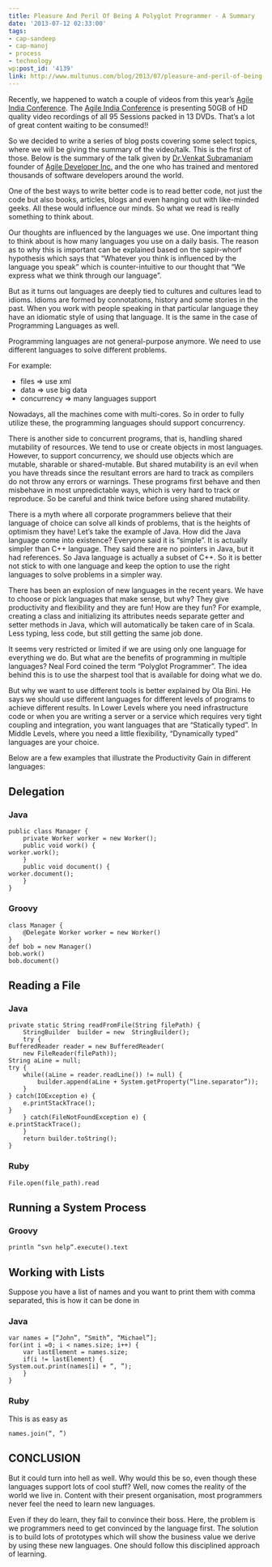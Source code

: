 ```yaml
---
title: Pleasure And Peril Of Being A Polyglot Programmer - A Summary
date: '2013-07-12 02:33:00'
tags:
- cap-sandeep
- cap-manoj
- process
- technology
wp:post_id: '4139'
link: http://www.multunus.com/blog/2013/07/pleasure-and-peril-of-being-a-polyglot-programmer-a-summary/
---
```


Recently, we happened to watch a couple of videos from this year’s [Agile India Conference](http://http://2013.agileindia.org/). The 
[Agile India Conference](http://http://2013.agileindia.org/) is presenting 50GB of HD quality video recordings of all 95 Sessions packed in 13 DVDs. That’s a lot of great content waiting to be consumed!!

So we decided to write a series of blog posts covering some select topics, where we will be giving the summary of the video/talk. This is the first of those. Below is the summary of the talk given by [Dr.Venkat Subramaniam](http://www.nofluffjuststuff.com/conference/speaker/venkat_subramaniam) founder of [Agile Developer Inc.](http://www.agiledeveloper.com/) and the one who has trained and mentored thousands of software developers around the world.

One of the best ways to write better code is to read better code, not just the code but also books, articles, blogs and even hanging out with like-minded geeks. All these would influence our minds. So what we read is really something to think about.

Our thoughts are influenced by the languages we use. One important thing to think about is how many languages you use on a daily basis. The reason as to why this is important can be explained based on the sapir-whorf hypothesis which says that “Whatever you think is influenced by the language you speak” which is counter-intuitive to our thought that “We express what we think through our language”.

But as it turns out languages are deeply tied to cultures and cultures lead to idioms. Idioms are formed by connotations, history and some stories in the past. When you work with people speaking in that particular language they have an idiomatic style of using that language. It is the same in the case of Programming Languages as well.

Programming languages are not general-purpose anymore. We need to use different languages to solve different problems.

For example:

- files => use xml
- data => use big data
- concurrency => many languages support

Nowadays, all the machines come with multi-cores. So in order to fully utilize these, the programming languages should support concurrency.

There is another side to concurrent programs, that is, handling shared mutability of resources. We tend to use or create objects in most languages. However, to support concurrency, we should use objects which are mutable, sharable or shared-mutable. But shared mutability is an evil when you have threads since the resultant errors are hard to track as compilers do not throw any errors or warnings. These programs first behave and then misbehave in most unpredictable ways, which is very hard to track or reproduce. So be careful and think twice before using shared mutability.

There is a myth where all corporate programmers believe that their language of choice can solve all kinds of problems, that is the heights of optimism they have! Let’s take the example of Java. How did the Java language come into existence? Everyone said it is “simple”. It is actually simpler than C++ language. They said there are no pointers in Java, but it had references. So Java language is actually a subset of C++. So it is better not stick to with one language and keep the option to use the right languages to solve problems in a simpler way.

There has been an explosion of new languages in the recent years. We have to choose or pick languages that make sense, but why? They give productivity and flexibility and they are fun! How are they fun? For example, creating a class and initializing its attributes needs separate getter and setter methods in Java, which will automatically be taken care of in Scala. Less typing, less code, but still getting the same job done.

It seems very restricted or limited if we are using only one language for everything we do. But what are the benefits of programming in multiple languages? Neal Ford coined the term “Polyglot Programmer”. The idea behind this is to use the sharpest tool that is available for doing what we do.

But why we want to use different tools is better explained by Ola Bini. He says we should use different languages for different levels of programs to achieve different results. In Lower Levels where you need infrastructure code or when you are writing a server or a service which requires very tight coupling and integration, you want languages that are “Statically typed”. In Middle Levels, where you need a little flexibility, “Dynamically typed” languages are your choice.

Below are a few examples that illustrate the Productivity Gain in different languages:


## Delegation
### Java

```
public class Manager {
    private Worker worker = new Worker();
    public void work() {
worker.work();
    }
    public void document() {
worker.document();
    }       
}
```

### Groovy

```
class Manager {
    @Delegate Worker worker = new Worker()  
}
def bob = new Manager()
bob.work()
bob.document()
```

## Reading a File
### Java

```
private static String readFromFile(String filePath) {
    StringBuilder  builder = new  StringBuilder();
    try {
BufferedReader reader = new BufferedReader(
    new FileReader(filePath));
String aLine = null;
try {
    while((aLine = reader.readLine()) != null) {
        builder.append(aLine + System.getProperty(“line.separator”));
    }
} catch(IOException e) {
    e.printStackTrace();
}       
    } catch(FileNotFoundException e) {
e.printStackTrace();
    }   
    return builder.toString();
}
```

### Ruby

```
File.open(file_path).read
```

## Running a System Process

### Groovy

```
println “svn help”.execute().text
```

## Working with Lists
Suppose you have a list of names and you want to print them with comma separated, this is how it can be done in
### Java

```
var names = [“John”, “Smith”, “Michael”];
for(int i =0; i < names.size; i++) {
    var lastElement = names.size;
    if(i != lastElement) {
System.out.print(names[i] + “, ”);
    }   
}
```

### Ruby
This is as easy as

```
names.join(“, ”)
```

## CONCLUSION
But it could turn into hell as well. Why would this be so, even though these languages support lots of cool stuff? Well, now comes the reality of the world we live in. Content with their present organisation, most programmers never feel the need to learn new languages.

Even if they do learn, they fail to convince their boss. Here, the problem is we programmers need to get convinced by the language first. The solution is to build lots of prototypes which will show the business value we derive by using these new languages. One should follow this disciplined approach of learning.